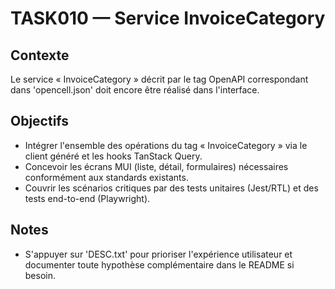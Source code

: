 # TASK010 — Service InvoiceCategory

## Contexte
Le service « InvoiceCategory » décrit par le tag OpenAPI correspondant dans 'opencell.json' doit encore être réalisé dans l'interface.

## Objectifs
- Intégrer l'ensemble des opérations du tag « InvoiceCategory » via le client généré et les hooks TanStack Query.
- Concevoir les écrans MUI (liste, détail, formulaires) nécessaires conformément aux standards existants.
- Couvrir les scénarios critiques par des tests unitaires (Jest/RTL) et des tests end-to-end (Playwright).

## Notes
- S'appuyer sur 'DESC.txt' pour prioriser l'expérience utilisateur et documenter toute hypothèse complémentaire dans le README si besoin.
